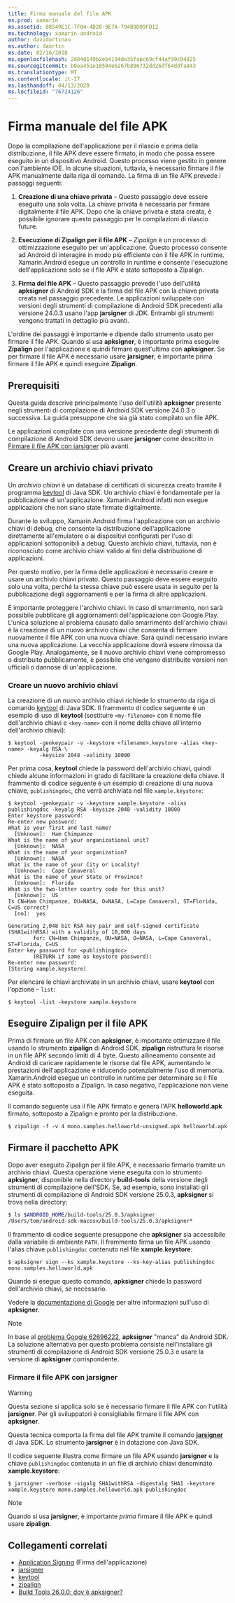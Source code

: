 ```yaml
---
title: Firma manuale del file APK
ms.prod: xamarin
ms.assetid: 08549E1C-7F04-4D20-9E7A-794B9D09FD12
ms.technology: xamarin-android
author: davidortinau
ms.author: daortin
ms.date: 02/16/2018
ms.openlocfilehash: 2d84d149b2eb4194de35fabc69cf44af99c04d25
ms.sourcegitcommit: b0ea451e18504e6267b896732dd26df64ddfa843
ms.translationtype: MT
ms.contentlocale: it-IT
ms.lasthandoff: 04/13/2020
ms.locfileid: "76724126"
---
```

# <a name="manually-signing-the-apk"></a>Firma manuale del file APK

Dopo la compilazione dell'applicazione per il rilascio e prima della distribuzione, il file APK deve essere firmato, in modo che possa essere eseguito in un dispositivo Android. Questo processo viene gestito in genere con l'ambiente IDE. In alcune situazioni, tuttavia, è necessario firmare il file APK manualmente dalla riga di comando. La firma di un file APK prevede i passaggi seguenti:

1. **Creazione di una chiave privata** &ndash; Questo passaggio deve essere eseguito una sola volta. La chiave privata è necessaria per firmare digitalmente il file APK.
    Dopo che la chiave privata è stata creata, è possibile ignorare questo passaggio per le compilazioni di rilascio future.

2. **Esecuzione di Zipalign per il file APK** &ndash; *Zipalign* è un processo di ottimizzazione eseguito per un'applicazione. Questo processo consente ad Android di interagire in modo più efficiente con il file APK in runtime. Xamarin.Android esegue un controllo in runtime e consente l'esecuzione dell'applicazione solo se il file APK è stato sottoposto a Zipalign.

3. **Firma del file APK** &ndash; Questo passaggio prevede l'uso dell'utilità **apksigner** di Android SDK e la firma del file APK con la chiave privata creata nel passaggio precedente. Le applicazioni sviluppate con versioni degli strumenti di compilazione di Android SDK precedenti alla versione 24.0.3 usano l'app **jarsigner** di JDK. Entrambi gli strumenti vengono trattati in dettaglio più avanti.

L'ordine dei passaggi è importante e dipende dallo strumento usato per firmare il file APK. Quando si usa **apksigner**, è importante prima eseguire **Zipalign** per l'applicazione e quindi firmare quest'ultima con **apksigner**.  Se per firmare il file APK è necessario usare **jarsigner**, è importante prima firmare il file APK e quindi eseguire **Zipalign**.

## <a name="prerequisites"></a>Prerequisiti

Questa guida descrive principalmente l'uso dell'utilità **apksigner** presente negli strumenti di compilazione di Android SDK versione 24.0.3 o successiva. La guida presuppone che sia già stato compilato un file APK.

Le applicazioni compilate con una versione precedente degli strumenti di compilazione di Android SDK devono usare **jarsigner** come descritto in [Firmare il file APK con jarsigner](#Sign_the_APK_with_jarsigner) più avanti.

## <a name="create-a-private-keystore"></a>Creare un archivio chiavi privato

Un *archivio chiavi* è un database di certificati di sicurezza creato tramite il programma [keytool](https://docs.oracle.com/javase/8/docs/technotes/tools/unix/keytool.html) di Java SDK. Un archivio chiavi è fondamentale per la pubblicazione di un'applicazione. Xamarin.Android infatti non esegue applicazioni che non siano state firmate digitalmente.

Durante lo sviluppo, Xamarin.Android firma l'applicazione con un archivio chiavi di debug, che consente la distribuzione dell'applicazione direttamente all'emulatore o ai dispositivi configurati per l'uso di applicazioni sottoponibili a debug.
Questo archivio chiavi, tuttavia, non è riconosciuto come archivio chiavi valido ai fini della distribuzione di applicazioni.

Per questo motivo, per la firma delle applicazioni è necessario creare e usare un archivio chiavi privato. Questo passaggio deve essere eseguito solo una volta, perché la stessa chiave può essere usata in seguito per la pubblicazione degli aggiornamenti e per la firma di altre applicazioni.

È importante proteggere l'archivio chiavi. In caso di smarrimento, non sarà possibile pubblicare gli aggiornamenti dell'applicazione con Google Play.
L'unica soluzione al problema causato dallo smarrimento dell'archivio chiavi è la creazione di un nuovo archivio chiavi che consenta di firmare nuovamente il file APK con una nuova chiave. Sarà quindi necessario inviare una nuova applicazione. La vecchia applicazione dovrà essere rimossa da Google Play. Analogamente, se il nuovo archivio chiavi viene compromesso o distribuito pubblicamente, è possibile che vengano distribuite versioni non ufficiali o dannose di un'applicazione.

### <a name="create-a-new-keystore"></a>Creare un nuovo archivio chiavi

La creazione di un nuovo archivio chiavi richiede lo strumento da riga di comando [keytool](https://docs.oracle.com/javase/8/docs/technotes/tools/unix/keytool.html) di Java SDK. Il frammento di codice seguente è un esempio di uso di **keytool** (sostituire `<my-filename>` con il nome file dell'archivio chiavi e `<key-name>` con il nome della chiave all'interno dell'archivio chiavi):

```shell
$ keytool -genkeypair -v -keystore <filename>.keystore -alias <key-name> -keyalg RSA \
          -keysize 2048 -validity 10000
```

Per prima cosa, **keytool** chiede la password dell'archivio chiavi, quindi chiede alcune informazioni in grado di facilitare la creazione della chiave. Il frammento di codice seguente è un esempio di creazione di una nuova chiave, `publishingdoc`, che verrà archiviata nel file `xample.keystore`:

```shell
$ keytool -genkeypair -v -keystore xample.keystore -alias publishingdoc -keyalg RSA -keysize 2048 -validity 10000
Enter keystore password:
Re-enter new password:
What is your first and last name?
  [Unknown]:  Ham Chimpanze
What is the name of your organizational unit?
  [Unknown]:  NASA
What is the name of your organization?
  [Unknown]:  NASA
What is the name of your City or Locality?
  [Unknown]:  Cape Canaveral
What is the name of your State or Province?
  [Unknown]:  Florida
What is the two-letter country code for this unit?
  [Unknown]:  US
Is CN=Ham Chimpanze, OU=NASA, O=NASA, L=Cape Canaveral, ST=Florida, C=US correct?
  [no]:  yes

Generating 2,048 bit RSA key pair and self-signed certificate (SHA1withRSA) with a validity of 10,000 days
        for: CN=Ham Chimpanze, OU=NASA, O=NASA, L=Cape Canaveral, ST=Florida, C=US
Enter key password for <publishingdoc>
        (RETURN if same as keystore password):
Re-enter new password:
[Storing xample.keystore]
```

Per elencare le chiavi archiviate in un archivio chiavi, usare **keytool** con l'opzione &ndash; `list`:

```shell
$ keytool -list -keystore xample.keystore
```

## <a name="zipalign-the-apk"></a>Eseguire Zipalign per il file APK

Prima di firmare un file APK con **apksigner**, è importante ottimizzare il file usando lo strumento **zipalign** di Android SDK. **zipalign** ristruttura le risorse in un file APK secondo limiti di 4 byte. Questo allineamento consente ad Android di caricare rapidamente le risorse dal file APK, aumentando le prestazioni dell'applicazione e riducendo potenzialmente l'uso di memoria. Xamarin.Android esegue un controllo in runtime per determinare se il file APK è stato sottoposto a Zipalign. In caso negativo, l'applicazione non viene eseguita.

Il comando seguente usa il file APK firmato e genera l'APK **helloworld.apk** firmato, sottoposto a Zipalign e pronto per la distribuzione.

```shell
$ zipalign -f -v 4 mono.samples.helloworld-unsigned.apk helloworld.apk
```

## <a name="sign-the-apk"></a>Firmare il pacchetto APK

Dopo aver eseguito Zipalign per il file APK, è necessario firmarlo tramite un archivio chiavi. Questa operazione viene eseguita con lo strumento **apksigner**, disponibile nella directory **build-tools** della versione degli strumenti di compilazione dell'SDK.  Se, ad esempio, sono installati gli strumenti di compilazione di Android SDK versione 25.0.3, **apksigner** si trova nella directory:

```bash
$ ls $ANDROID_HOME/build-tools/25.0.3/apksigner
/Users/tom/android-sdk-macosx/build-tools/25.0.3/apksigner*
```

Il frammento di codice seguente presuppone che **apksigner** sia accessibile dalla variabile di ambiente `PATH`. Il frammento firma un file APK usando l'alias chiave `publishingdoc` contenuto nel file **xample.keystore**:

```shell
$ apksigner sign --ks xample.keystore --ks-key-alias publishingdoc mono.samples.helloworld.apk
```

Quando si esegue questo comando, **apksigner** chiede la password dell'archivio chiavi, se necessario.

Vedere la [documentazione di Google](https://developer.android.com/studio/command-line/apksigner.html) per altre informazioni sull'uso di **apksigner**.

> [!NOTE]
>  In base al [problema Google 62696222](https://issuetracker.google.com/issues/62696222), **apksigner** "manca" da Android SDK. La soluzione alternativa per questo problema consiste nell'installare gli strumenti di compilazione di Android SDK versione 25.0.3 e usare la versione di **apksigner** corrispondente.  

<a name="Sign_the_APK_with_jarsigner" />

### <a name="sign-the-apk-with-jarsigner"></a>Firmare il file APK con jarsigner

> [!WARNING]
>  Questa sezione si applica solo se è necessario firmare il file APK con l'utilità **jarsigner**. Per gli sviluppatori è consigliabile firmare il file APK con **apksigner**.

Questa tecnica comporta la firma del file APK tramite il comando **[jarsigner](https://docs.oracle.com/javase/8/docs/technotes/tools/windows/jarsigner.html)** di Java SDK.  Lo strumento **jarsigner** è in dotazione con Java SDK.

Il codice seguente illustra come firmare un file APK usando **jarsigner** e la chiave `publishingdoc` contenuta in un file di archivio chiavi denominato **xample.keystore**:

```shell
$ jarsigner -verbose -sigalg SHA1withRSA -digestalg SHA1 -keystore xample.keystore mono.samples.helloworld.apk publishingdoc
```

> [!NOTE]
>  Quando si usa **jarsigner**, è importante _prima_ firmare il file APK e quindi usare **zipalign**.  

## <a name="related-links"></a>Collegamenti correlati

- [Application Signing](https://source.android.com/security/apksigning/) (Firma dell'applicazione)
- [jarsigner](https://docs.oracle.com/javase/8/docs/technotes/tools/windows/jarsigner.html)
- [keytool](https://docs.oracle.com/javase/8/docs/technotes/tools/unix/keytool.html)
- [zipalign](https://developer.android.com/studio/command-line/zipalign.html)
- [Build Tools 26.0.0: dov'è apksigner?](https://issuetracker.google.com/issues/62696222)
